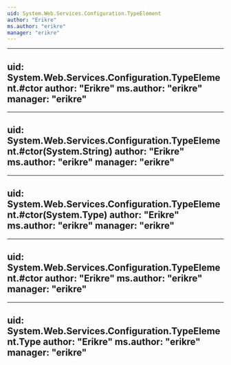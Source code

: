 ```yaml
---
uid: System.Web.Services.Configuration.TypeElement
author: "Erikre"
ms.author: "erikre"
manager: "erikre"
---
```


---
uid: System.Web.Services.Configuration.TypeElement.#ctor
author: "Erikre"
ms.author: "erikre"
manager: "erikre"
---

---
uid: System.Web.Services.Configuration.TypeElement.#ctor(System.String)
author: "Erikre"
ms.author: "erikre"
manager: "erikre"
---

---
uid: System.Web.Services.Configuration.TypeElement.#ctor(System.Type)
author: "Erikre"
ms.author: "erikre"
manager: "erikre"
---

---
uid: System.Web.Services.Configuration.TypeElement.#ctor
author: "Erikre"
ms.author: "erikre"
manager: "erikre"
---

---
uid: System.Web.Services.Configuration.TypeElement.Type
author: "Erikre"
ms.author: "erikre"
manager: "erikre"
---
